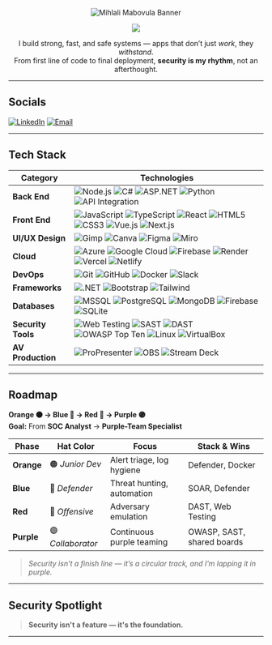 <!-- GITHUB PROFILE BANNER -->
<p align="center">
  <img src="https://img.shields.io/badge/Mihlali%20Mabovula&logo=github" alt="Mihlali Mabovula Banner">
</p>
<p align="center">
  <img src="https://img.shields.io/badge%F0%9F%94%90%20Secure%20by%20Design%20%7C%20Full--Stack%20Developer%20%7C%20DevSecOps%20in%20Action-red?style=for-the-badge">
</p>

<p align="center">I build strong, fast, and safe systems — apps that don’t just <i>work</i>, they <i>withstand</i>.<br>
From first line of code to final deployment, <b>security is my rhythm</b>, not an afterthought.</p>

---

## Socials  
[![LinkedIn](https://img.shields.io/badge/LinkedIn-Connect-%230077B5?style=flat&logo=linkedin)](https://linkedin.com/in/mihlali-8934528-mabovula)  [![Email](https://img.shields.io/badge/Email-Contact-%23D14836?style=flat&logo=gmail)](mailto:mihlalimabovula597@gmail.com)  

---

## Tech Stack  

| **Category**       | **Technologies** |
|--------------------|------------------|
| **Back End**       | ![Node.js](https://img.shields.io/badge/-Node.js-339933?logo=nodedotjs) ![C#](https://img.shields.io/badge/-C%23-239120?logo=csharp) ![ASP.NET](https://img.shields.io/badge/-ASP.NET-512BD4?logo=dotnet) ![Python](https://img.shields.io/badge/-Python-3776AB?logo=python&logoColor=white) ![API Integration](https://img.shields.io/badge/-API%20Integration-FF6F00?logo=swagger) |
| **Front End**      | ![JavaScript](https://img.shields.io/badge/-JavaScript-F7DF1E?logo=javascript&logoColor=black) ![TypeScript](https://img.shields.io/badge/-TypeScript-3178C6?logo=typescript) ![React](https://img.shields.io/badge/-React-61DAFB?logo=react) ![HTML5](https://img.shields.io/badge/-HTML5-E34F26?logo=html5) ![CSS3](https://img.shields.io/badge/-CSS3-1572B6?logo=css3) ![Vue.js](https://img.shields.io/badge/-Vue.js-4FC08D?logo=vuedotjs) ![Next.js](https://img.shields.io/badge/-Next.js-000000?logo=nextdotjs) |
| **UI/UX Design**   | ![Gimp](https://img.shields.io/badge/-GIMP-5C5543?logo=gimp) ![Canva](https://img.shields.io/badge/-Canva-00C4CC?logo=canva) ![Figma](https://img.shields.io/badge/-Figma-F24E1E?logo=figma) ![Miro](https://img.shields.io/badge/-Miro-F2D522?logo=miro) |
| **Cloud**          | ![Azure](https://img.shields.io/badge/-Azure-0078D4?logo=microsoftazure) ![Google Cloud](https://img.shields.io/badge/-GCP-4285F4?logo=googlecloud) ![Firebase](https://img.shields.io/badge/-Firebase-FFCA28?logo=firebase&logoColor=black) ![Render](https://img.shields.io/badge/-Render-00A6FF?logo=render) ![Vercel](https://img.shields.io/badge/-Vercel-000000?logo=vercel) ![Netlify](https://img.shields.io/badge/-Netlify-00C7B7?logo=netlify) |
| **DevOps**         | ![Git](https://img.shields.io/badge/-Git-F05032?logo=git) ![GitHub](https://img.shields.io/badge/-GitHub-181717?logo=github) ![Docker](https://img.shields.io/badge/-Docker-2496ED?logo=docker) ![Slack](https://img.shields.io/badge/-Slack-4A154B?logo=slack) |
| **Frameworks**     | ![.NET](https://img.shields.io/badge/-.NET-512BD4?logo=dotnet) ![Bootstrap](https://img.shields.io/badge/-Bootstrap-7952B3?logo=bootstrap) ![Tailwind](https://img.shields.io/badge/-Tailwind_CSS-38B2AC?logo=tailwind-css) |
| **Databases**      | ![MSSQL](https://img.shields.io/badge/-SQL%20Server-CC2927?logo=microsoftsqlserver) ![PostgreSQL](https://img.shields.io/badge/-PostgreSQL-4169E1?logo=postgresql) ![MongoDB](https://img.shields.io/badge/-MongoDB-47A248?logo=mongodb) ![Firebase](https://img.shields.io/badge/-Firebase-FFCA28?logo=firebase&logoColor=black) ![SQLite](https://img.shields.io/badge/-SQLite-003B57?logo=sqlite) |
| **Security Tools** | ![Web Testing](https://img.shields.io/badge/-Web%20Testing-2E8B57?logo=selenium) ![SAST](https://img.shields.io/badge/-SAST-0078D4?logo=checkmarx) ![DAST](https://img.shields.io/badge/-DAST-FF8800?logo=owasp) ![OWASP Top Ten](https://img.shields.io/badge/-OWASP%20Top%20Ten-000000?logo=owasp) ![Linux](https://img.shields.io/badge/-Linux-FCC624?logo=linux&logoColor=black) ![VirtualBox](https://img.shields.io/badge/-VirtualBox-183A61?logo=virtualbox) |
| **AV Production**  | ![ProPresenter](https://img.shields.io/badge/-ProPresenter-1D4ED7?logo=propresenter) ![OBS](https://img.shields.io/badge/-OBS-302E31?logo=obsstudio) ![Stream Deck](https://img.shields.io/badge/-Stream_Deck-1E1E1E?logo=elgato) |

---

## Roadmap  
**Orange 🟠 → Blue 🔵 → Red 🔴 → Purple 🟣**  
**Goal:** From **SOC Analyst** → **Purple-Team Specialist**

| **Phase**    | **Hat Color** | **Focus**              | **Stack & Wins**             |
|--------------|---------------|------------------------|-------------------------------|
| **Orange**   | 🟠 *Junior Dev* | Alert triage, log hygiene | Defender, Docker |
| **Blue**     | 🔵 *Defender*  | Threat hunting, automation | SOAR, Defender |
| **Red**      | 🔴 *Offensive* | Adversary emulation       | DAST, Web Testing |
| **Purple**   | 🟣 *Collaborator* | Continuous purple teaming | OWASP, SAST, shared boards |

> *Security isn’t a finish line — it’s a circular track, and I’m lapping it in purple.*

---

## Security Spotlight  

> **Security isn't a feature — it's the foundation.**

---
